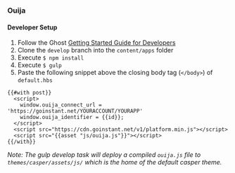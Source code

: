 ### Ouija

#### Developer Setup

1.  Follow the Ghost [Getting Started Guide for Developers](https://github.com/TryGhost/Ghost#getting-started-guide-for-developers)
2.  Clone the `develop` branch into the `content/apps` folder
3.  Execute `$ npm install`
4.  Execute `$ gulp`
5.  Paste the following snippet above the closing body tag (`</body>`) of `default.hbs`

```
{{#with post}}
  <script>
    window.ouija_connect_url = 'https://goinstant.net/YOURACCOUNT/YOURAPP'
    window.ouija_identifier = {{id}};
  </script>
  <script src="https://cdn.goinstant.net/v1/platform.min.js"></script>
  <script src="{{asset "js/ouija.js"}}"></script>
{{/with}}
```

_Note: The gulp develop task will deploy a compiled `ouija.js` file to `themes/casper/assets/js/` which is the home of the default casper theme._
